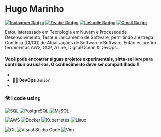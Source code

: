 # Hugo Marinho

[![Instagram Badge](https://img.shields.io/badge/-@hugomarinhosilva-6633cc?style=flat-square&labelColor=6633cc&logo=instagram&logoColor=white&link=https://www.instagram.com/hugomarinhosilva/)](https://www.instagram.com/hugomarinhosilva/) 
[![Twitter Badge](https://img.shields.io/badge/-@HugoMarinhoS-6633cc?style=flat-square&labelColor=6633cc&logo=twitter&logoColor=white&link=https://twitter.com/dieegosf)](https://twitter.com/HugoMarinhoS) 
[![Linkedin Badge](https://img.shields.io/badge/-Hugo%20Marinho-6633cc?style=flat-square&logo=Linkedin&logoColor=white&link=https://www.linkedin.com/in/hugo-marinho-855a831a9/)](https://www.linkedin.com/in/hugo-marinho-855a831a9/) 
[![Gmail Badge](https://img.shields.io/badge/-hugomarinho.to@gmail.com-6633cc?style=flat-square&logo=Gmail&logoColor=white&link=mailto:hugomarinho.to@gmail.com)](mailto:hugomarinho.to@gmail.com)

Estou interessado em Tecnologia em Nuvem e Processos de Desenvolvimento, Teste e Lançamento de Software, permitindo a entrega Contínua (CI/CD) de Atualizações de Software e Software. Então eu prefiro ferramentas AWS, GCP, Azure, Digital Ocean & DevOps.

#### Você pode encontrar alguns projetos experimentais, sinta-se livre para contribuir ou usá-los. O conhecimento deve ser compartilhado !!

-
- 🐱‍💻  **DevOps** `Junior`
-

### 🛠 I code using

![SQL](https://img.shields.io/badge/-SQL-05122A?&logo=MySQL)
![PostgreSQL](https://img.shields.io/badge/-PostgreSQL-05122A?style=flat&logo=PostgreSQL)
![MySQL](https://img.shields.io/badge/-MySQL-05122A?style=flat&logo=MySQL)

![AWS](https://img.shields.io/badge/-AWS-05122A?&logo=Amazon-AWS&logoColor=F90)
![Docker](https://img.shields.io/badge/-Docker-05122A?&logo=Docker)
![Kubernetes](https://img.shields.io/badge/-Kubernetes-05122A?&logo=Kubernetes)
![Linux](https://img.shields.io/badge/-Linux-05122A?&logo=Linux)

![Git](https://img.shields.io/badge/-Git-05122A?style=flat&logo=git)
![Visual Studio Code](https://img.shields.io/badge/-VS%20Code-05122A?style=flat&logo=visual-studio-code&logoColor=007ACC)
![Vim](https://img.shields.io/badge/-VIM-05122A?style=flat&logo=neovim)
